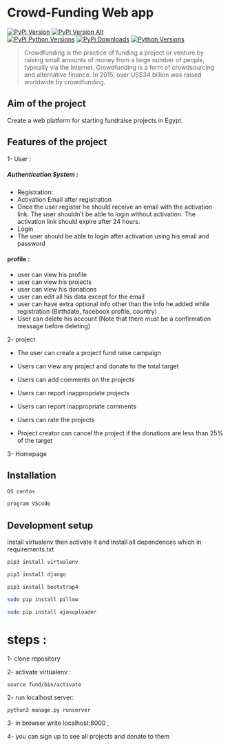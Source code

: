 # Crowd-Funding Web app
[![PyPi Version](https://img.shields.io/pypi/v/yt2mp3.svg)](https://pypi.python.org/pypi/yt2mp3/)
[![PyPi Version Alt](https://badge.fury.io/py/yt2mp3.svg)](https://pypi.python.org/pypi/yt2mp3/)  
[![PyPi Python Versions](https://img.shields.io/pypi/pyversions/yt2mp3.svg)](https://pypi.python.org/pypi/yt2mp3/)
[![PyPi Downloads](http://pepy.tech/badge/yt2mp3)](http://pepy.tech/project/yt2mp3)
[![Python Versions](https://img.shields.io/pypi/pyversions/yt2mp3.svg)](https://pypi.python.org/pypi/yt2mp3/)

> Crowdfunding is the practice of funding a project or venture by raising small
amounts of money from a large number of people, typically via the Internet.
Crowdfunding is a form of crowdsourcing and alternative finance. In 2015,
over US$34 billion was raised worldwide by crowdfunding.


## Aim of the project
Create a web platform for starting fundraise
projects in Egypt.

## Features of the project
1- User :
##### Authentication System​ :
- Registration:
- Activation Email after registration
- Once the user register he should receive an email with the activation link. The user shouldn’t be able to login without
activation. The activation link should expire after 24 hours.
- Login
- The user should be able to login after activation using his email
and password

####  profile :
- user can view his profile
- user can view his projects
- user can view his donations
- user can edit all his data except for the email
- user can have extra optional info other than the info he added
while registration (Birthdate, facebook profile, country)
- User can delete his account (Note that there must be a
confirmation message before deleting)

2- project 
- The user can create a project fund raise campaign 
- Users can view any project and donate to the total target

- Users can add comments on the projects

- Users can report inappropriate projects

- Users can report inappropriate comments
- Users can rate the projects
- Project creator can cancel the project if the donations are less than
25% of the target

3- Homepage

## Installation

```sh
OS centos
```
```sh
program VScode
```
## Development setup
install virtualenv  then activate it and install all dependences which in requirements.txt


```sh
pip3 install virtualenv
```

```sh
pip3 install django
```
```sh
pip3 install bootstrap4
```
```sh
sudo pip install pillow
```
```sh
sudo pip install ajaxuploader
```

# steps :

1- clone repository

2- activate virtualenv :
```
source fund/bin/activate
```
2- run localhost server:
```
python3 manage.py runserver
``` 
3- in browser write localhost:8000 , 

4- you can sign up to see all projects and donate to them 











